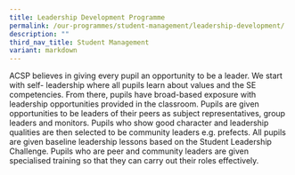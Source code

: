 ```yaml
---
title: Leadership Development Programme
permalink: /our-programmes/student-management/leadership-development/
description: ""
third_nav_title: Student Management
variant: markdown
---
```


ACSP believes in giving every pupil an opportunity to be a leader. We start with self- leadership where all pupils learn about values and the SE competencies. From there, pupils have broad-based exposure with leadership opportunities provided in the classroom. Pupils are given opportunities to be leaders of their peers as subject representatives, group leaders and monitors. Pupils who show good character and leadership qualities are then selected to be community leaders e.g. prefects. All pupils are given baseline leadership lessons based on the Student Leadership Challenge. Pupils who are peer and community leaders are given specialised training so that they can carry out their roles effectively.